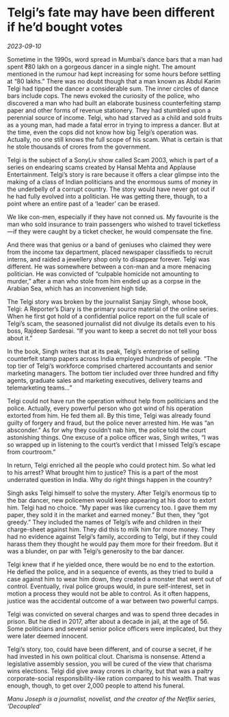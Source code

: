 # Telgi’s fate may have been different if he’d bought votes

*2023-09-10*

Sometime in the 1990s, word spread in Mumbai’s dance bars that a man had
spent <span class="webrupee">₹</span>80 lakh on a gorgeous dancer in a
single night. The amount mentioned in the rumour had kept increasing for
some hours before settling at “80 lakhs.” There was no doubt though that
a man known as Abdul Karim Telgi had tipped the dancer a considerable
sum. The inner circles of dance bars include cops. The news evoked the
curiosity of the police, who discovered a man who had built an elaborate
business counterfeiting stamp paper and other forms of revenue
stationery. They had stumbled upon a perennial source of income. Telgi,
who had starved as a child and sold fruits as a young man, had made a
fatal error in trying to impress a dancer. But at the time, even the
cops did not know how big Telgi’s operation was. Actually, no one still
knows the full scope of his scam. What is certain is that he stole
thousands of crores from the government.

Telgi is the subject of a SonyLiv show called Scam 2003, which is part
of a series on endearing scams created by Hansal Mehta and Applause
Entertainment. Telgi’s story is rare because it offers a clear glimpse
into the making of a class of Indian politicians and the enormous sums
of money in the underbelly of a corrupt country. The story would have
never got out if he had fully evolved into a politician. He was getting
there, though, to a point where an entire past of a ‘leader’ can be
erased.

We like con-men, especially if they have not conned us. My favourite is
the man who sold insurance to train passengers who wished to travel
ticketless—if they were caught by a ticket checker, he would compensate
the fine.

And there was that genius or a band of geniuses who claimed they were
from the income tax department, placed newspaper classifieds to recruit
interns, and raided a jewellery shop only to disappear forever. Telgi
was different. He was somewhere between a con-man and a more menacing
politician. He was convicted of “culpable homicide not amounting to
murder,” after a man who stole from him ended up as a corpse in the
Arabian Sea, which has an inconvenient high tide.

The Telgi story was broken by the journalist Sanjay Singh, whose book,
Telgi: A Reporter’s Diary is the primary source material of the online
series. When he first got hold of a confidential police report on the
full scale of Telgi’s scam, the seasoned journalist did not divulge its
details even to his boss, Rajdeep Sardesai. “If you want to keep a
secret do not tell your boss about it.”

In the book, Singh writes that at its peak, Telgi’s enterprise of
selling counterfeit stamp papers across India employed hundreds of
people. “The top tier of Telgi’s workforce comprised chartered
accountants and senior marketing managers. The bottom tier included over
three hundred and fifty agents, graduate sales and marketing executives,
delivery teams and telemarketing teams…”

Telgi could not have run the operation without help from politicians and
the police. Actually, every powerful person who got wind of his
operation extorted from him. He fed them all. By this time, Telgi was
already found guilty of forgery and fraud, but the police never arrested
him. He was “an absconder.” As for why they couldn’t nab him, the police
told the court astonishing things. One excuse of a police officer was,
Singh writes, “I was so wrapped up in listening to the court’s verdict
that I missed Telgi’s escape from courtroom.”

In return, Telgi enriched all the people who could protect him. So what
led to his arrest? What brought him to justice? This is a part of the
most underrated question in India. Why do right things happen in the
country?

Singh asks Telgi himself to solve the mystery. After Telgi’s enormous
tip to the bar dancer, new policemen would keep appearing at his door to
extort him. Telgi had no choice. “My paper was like currency too. I gave
them my paper, they sold it in the market and earned money.” But then,
they “got greedy.” They included the names of Telgi’s wife and children
in their charge-sheet against him. They did this to milk him for more
money. They had no evidence against Telgi’s family, according to Telgi,
but if they could harass them they thought he would pay them more for
their freedom. But it was a blunder, on par with Telgi’s generosity to
the bar dancer.

Telgi knew that if he yielded once, there would be no end to the
extortion. He defied the police, and in a sequence of events, as they
tried to build a case against him to wear him down, they created a
monster that went out of control. Eventually, rival police groups would,
in pure self-interest, set in motion a process they would not be able to
control. As it often happens, justice was the accidental outcome of a
war between two powerful camps.

Telgi was convicted on several charges and was to spend three decades in
prison. But he died in 2017, after about a decade in jail, at the age of
56. Some politicians and several senior police officers were implicated,
but they were later deemed innocent.

Telgi’s story, too, could have been different, and of course a secret,
if he had invested in his own political clout. Charisma is nonsense.
Attend a legislative assembly session, you will be cured of the view
that charisma wins elections. Telgi did give away crores in charity, but
that was a paltry corporate-social responsibility-like ration compared
to his wealth. That was enough, though, to get over 2,000 people to
attend his funeral.

*Manu Joseph is a journalist, novelist, and the creator of the Netflix
series, ‘Decoupled’*
